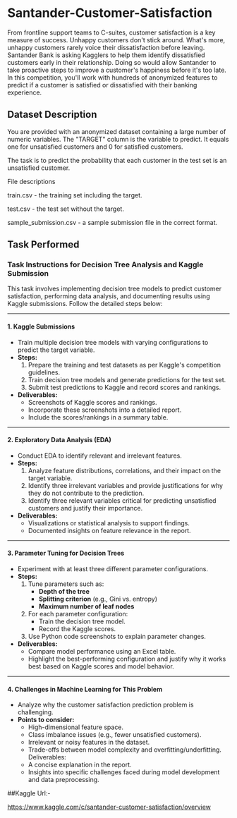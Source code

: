 # Santander-Customer-Satisfaction

From frontline support teams to C-suites, customer satisfaction is a key measure of success. Unhappy customers don't stick around. What's more, unhappy customers rarely voice their dissatisfaction before leaving.
Santander Bank is asking Kagglers to help them identify dissatisfied customers early in their relationship. Doing so would allow Santander to take proactive steps to improve a customer's happiness before it's too late.
In this competition, you'll work with hundreds of anonymized features to predict if a customer is satisfied or dissatisfied with their banking experience.

## Dataset Description

You are provided with an anonymized dataset containing a large number of numeric variables. The "TARGET" column is the variable to predict. It equals one for unsatisfied customers and 0 for satisfied customers.

The task is to predict the probability that each customer in the test set is an unsatisfied customer.

File descriptions

train.csv - the training set including the target.

test.csv - the test set without the target.

sample_submission.csv - a sample submission file in the correct format.

## Task Performed 

### Task Instructions for Decision Tree Analysis and Kaggle Submission

This task involves implementing decision tree models to predict customer satisfaction, performing data analysis, and documenting results using Kaggle submissions. Follow the detailed steps below:

---

#### **1. Kaggle Submissions**
- Train multiple decision tree models with varying configurations to predict the target variable.
- **Steps:**
  1. Prepare the training and test datasets as per Kaggle's competition guidelines.
  2. Train decision tree models and generate predictions for the test set.
  3. Submit test predictions to Kaggle and record scores and rankings.
- **Deliverables:**
  - Screenshots of Kaggle scores and rankings.
  - Incorporate these screenshots into a detailed report.
  - Include the scores/rankings in a summary table.

---

#### **2. Exploratory Data Analysis (EDA)**
- Conduct EDA to identify relevant and irrelevant features.
- **Steps:**
  1. Analyze feature distributions, correlations, and their impact on the target variable.
  2. Identify three irrelevant variables and provide justifications for why they do not contribute to the prediction.
  3. Identify three relevant variables critical for predicting unsatisfied customers and justify their importance.
- **Deliverables:**
  - Visualizations or statistical analysis to support findings.
  - Documented insights on feature relevance in the report.

---

#### **3. Parameter Tuning for Decision Trees**
- Experiment with at least three different parameter configurations.
- **Steps:**
  1. Tune parameters such as:
     - **Depth of the tree**
     - **Splitting criterion** (e.g., Gini vs. entropy)
     - **Maximum number of leaf nodes**
  2. For each parameter configuration:
     - Train the decision tree model.
     - Record the Kaggle scores.
  3. Use Python code screenshots to explain parameter changes.
- **Deliverables:**
  - Compare model performance using an Excel table.
  - Highlight the best-performing configuration and justify why it works best based on Kaggle scores and model behavior.

---

#### **4. Challenges in Machine Learning for This Problem**
- Analyze why the customer satisfaction prediction problem is challenging.
- **Points to consider:**
  - High-dimensional feature space.
  - Class imbalance issues (e.g., fewer unsatisfied customers).
  - Irrelevant or noisy features in the dataset.
  - Trade-offs between model complexity and overfitting/underfitting.
Deliverables:
  - A concise explanation in the report.
  - Insights into specific challenges faced during model development and data preprocessing.

##Kaggle Url:- 

https://www.kaggle.com/c/santander-customer-satisfaction/overview
